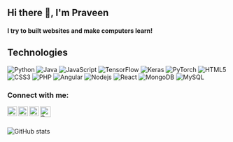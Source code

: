 ## Hi there 👋, I'm Praveen

#### I try to built websites and make computers learn!

## Technologies
![Python](https://img.shields.io/badge/-Python-black?style=flat-square&logo=Python)
![Java](https://img.shields.io/badge/-java-E34A86?style=flat-square&logo=java)
![JavaScript](https://img.shields.io/badge/-JavaScript-black?style=flat-square&logo=javascript)
![TensorFlow](https://img.shields.io/badge/-TensorFlow-black?style=flat-square&logo=TensorFlow)
![Keras](https://img.shields.io/badge/-Keras-black?style=flat-square&logo=keras)
![PyTorch](https://img.shields.io/badge/-PyTorch-black?style=flat-square&logo=PyTorch)
![HTML5](https://img.shields.io/badge/-HTML5-E34F26?style=flat-square&logo=html5&logoColor=white)
![CSS3](https://img.shields.io/badge/-CSS3-1572B6?style=flat-square&logo=css3)
![PHP](https://img.shields.io/badge/-PHP-black?style=flat-square&logo=PHP)
![Angular](https://img.shields.io/badge/-Angular-black?style=flat-square&logo=Angular)
![Nodejs](https://img.shields.io/badge/-Nodejs-black?style=flat-square&logo=Node.js)
![React](https://img.shields.io/badge/-React-black?style=flat-square&logo=react)
![MongoDB](https://img.shields.io/badge/-MongoDB-black?style=flat-square&logo=mongodb)
![MySQL](https://img.shields.io/badge/-MySQL-black?style=flat-square&logo=mysql)







### Connect with me:
<a href="https://www.reddit.com/user/ThePokemonKiller53">
  <img align="left" alt="Praveen's Reddit" width="22px" src="https://raw.githubusercontent.com/peterthehan/peterthehan/master/assets/reddit.svg" />
</a>
<a href="https://www.linkedin.com/in/praveen-raj-47745118b/">
  <img align="left" alt="Praveen's LinkedIN" width="22px" src="https://raw.githubusercontent.com/peterthehan/peterthehan/master/assets/linkedin.svg" />
</a>
<a href="https://open.spotify.com/user/khp6d12uz8rp27giejkmmtzgy">
  <img align="left" alt="Praveen's Spotify" width="22px" src="https://raw.githubusercontent.com/peterthehan/peterthehan/master/assets/spotify.svg" />
</a>
<a href="https://www.youtube.com/channel/UC9bbzeVnCyKVmAKYk3LGmCw/featured">
  <img align="left" alt="Praveen's Youtube" width="24px" src="https://raw.githubusercontent.com/peterthehan/peterthehan/master/assets/youtube.svg" />
</a>

<br>
<br>

![GitHub stats](https://github-readme-stats.vercel.app/api?username=praveenraj087&show_icons=true)  






<!---

- 👋 Hi, I’m @praveenraj087
- 👀 I’m interested in ...
- 🌱 I’m currently learning ...
- 💞️ I’m looking to collaborate on ...
- 📫 How to reach me ...


praveenraj087/praveenraj087 is a ✨ special ✨ repository because its `README.md` (this file) appears on your GitHub profile.
You can click the Preview link to take a look at your changes.
--->
